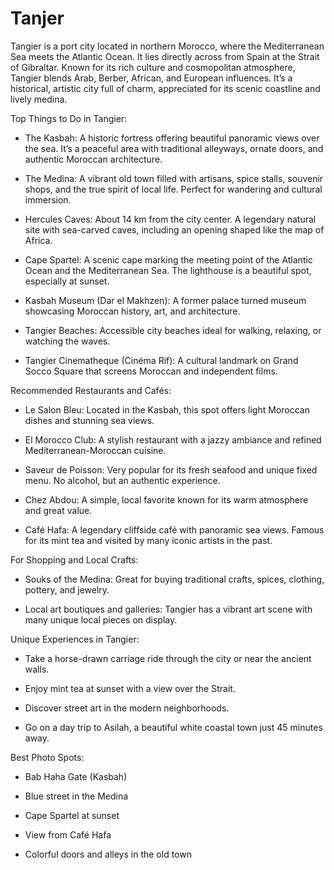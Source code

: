 # Tanjer

Tangier is a port city located in northern Morocco, where the Mediterranean Sea meets the Atlantic Ocean. It lies directly across from Spain at the Strait of Gibraltar. Known for its rich culture and cosmopolitan atmosphere, Tangier blends Arab, Berber, African, and European influences. It’s a historical, artistic city full of charm, appreciated for its scenic coastline and lively medina.

Top Things to Do in Tangier:

   - The Kasbah: A historic fortress offering beautiful panoramic views over the sea. It’s a peaceful area with traditional alleyways, ornate doors, and authentic Moroccan architecture.

   - The Medina: A vibrant old town filled with artisans, spice stalls, souvenir shops, and the true spirit of local life. Perfect for wandering and cultural immersion.

   - Hercules Caves: About 14 km from the city center. A legendary natural site with sea-carved caves, including an opening shaped like the map of Africa.

   - Cape Spartel: A scenic cape marking the meeting point of the Atlantic Ocean and the Mediterranean Sea. The lighthouse is a beautiful spot, especially at sunset.

   - Kasbah Museum (Dar el Makhzen): A former palace turned museum showcasing Moroccan history, art, and architecture.

   - Tangier Beaches: Accessible city beaches ideal for walking, relaxing, or watching the waves.

   - Tangier Cinematheque (Cinéma Rif): A cultural landmark on Grand Socco Square that screens Moroccan and independent films.

Recommended Restaurants and Cafés:

   - Le Salon Bleu: Located in the Kasbah, this spot offers light Moroccan dishes and stunning sea views.

   - El Morocco Club: A stylish restaurant with a jazzy ambiance and refined Mediterranean-Moroccan cuisine.

   - Saveur de Poisson: Very popular for its fresh seafood and unique fixed menu. No alcohol, but an authentic experience.

   - Chez Abdou: A simple, local favorite known for its warm atmosphere and great value.

   - Café Hafa: A legendary cliffside café with panoramic sea views. Famous for its mint tea and visited by many iconic artists in the past.

For Shopping and Local Crafts:

   - Souks of the Medina: Great for buying traditional crafts, spices, clothing, pottery, and jewelry.

   - Local art boutiques and galleries: Tangier has a vibrant art scene with many unique local pieces on display.

Unique Experiences in Tangier:

   - Take a horse-drawn carriage ride through the city or near the ancient walls.

   - Enjoy mint tea at sunset with a view over the Strait.

   - Discover street art in the modern neighborhoods.

   - Go on a day trip to Asilah, a beautiful white coastal town just 45 minutes away.

Best Photo Spots:

   - Bab Haha Gate (Kasbah)

   - Blue street in the Medina

   - Cape Spartel at sunset

   - View from Café Hafa

   - Colorful doors and alleys in the old town
